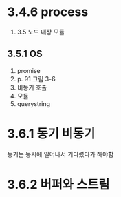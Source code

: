 # 3.4.6 process

1. 3.5 노드 내장 모듈

## 3.5.1 OS





1.  promise
2.  p. 91  그림 3-6
3. 비동기 호출
4. 모듈
5. querystring

# 3.6.1 동기 비동기

동기는 동시에 일어나서 기다렸다가 해야함



# 3.6.2 버퍼와 스트림

